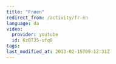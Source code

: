 ```yaml
---
title: "Frøen"
redirect_from: /activity/fr-en
language: da
video:
  provider: youtube
  id: KzBT35-ufq0
tags:
last_modified_at: 2013-02-15T09:12:31Z
---
```



